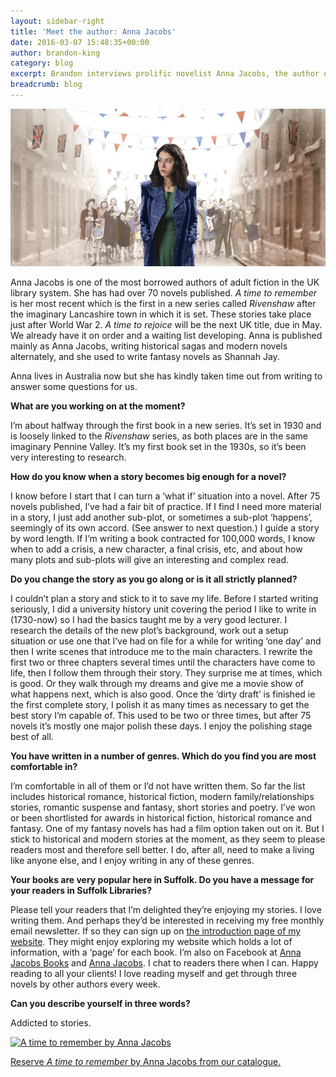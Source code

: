 ```yaml
---
layout: sidebar-right
title: 'Meet the author: Anna Jacobs'
date: 2016-03-07 15:48:35+00:00
author: brandon-king
category: blog
excerpt: Brandon interviews prolific novelist Anna Jacobs, the author of the <cite>Rivenshaw</cite> series.
breadcrumb: blog
---
```

![A time to remember](/images/featured/featured-a-time-to-remember.jpg)

Anna Jacobs is one of the most borrowed authors of adult fiction in the UK library system. She has had over 70 novels published. <cite>A time to remember</cite> is her most recent which is the first in a new series called <cite>Rivenshaw</cite> after the imaginary Lancashire town in which it is set. These stories take place just after World War 2. <cite>A time to rejoice</cite> will be the next UK title, due in May. We already have it on order and a waiting list developing. Anna is published mainly as Anna Jacobs, writing historical sagas and modern novels alternately, and she used to write fantasy novels as Shannah Jay.

Anna lives in Australia now but she has kindly taken time out from writing to answer some questions for us.

**What are you working on at the moment?**

I’m about halfway through the first book in a new series. It’s set in 1930 and is loosely linked to the <cite>Rivenshaw</cite> series, as both places are in the same imaginary Pennine Valley. It’s my first book set in the 1930s, so it’s been very interesting to research.

**How do you know when a story becomes big enough for a novel?**

I know before I start that I can turn a ‘what if’ situation into a novel. After 75 novels published, I’ve had a fair bit of practice. If I find I need more material in a story, I just add another sub-plot, or sometimes a sub-plot ‘happens’, seemingly of its own accord. (See answer to next question.) I guide a story by word length. If I’m writing a book contracted for 100,000 words, I know when to add a crisis, a new character, a final crisis, etc, and about how many plots and sub-plots will give an interesting and complex read.

**Do you change the story as you go along or is it all strictly planned?**

I couldn’t plan a story and stick to it to save my life. Before I started writing seriously, I did a university history unit covering the period I like to write in (1730-now) so I had the basics taught me by a very good lecturer. I research the details of the new plot’s background, work out a setup situation or use one that I’ve had on file for a while for writing ‘one day’ and then I write scenes that introduce me to the main characters. I rewrite the first two or three chapters several times until the characters have come to life, then I follow them through their story. They surprise me at times, which is good. Or they walk through my dreams and give me a movie show of what happens next, which is also good. Once the ‘dirty draft’ is finished ie the first complete story, I polish it as many times as necessary to get the best story I’m capable of. This used to be two or three times, but after 75 novels it’s mostly one major polish these days. I enjoy the polishing stage best of all.

**You have written in a number of genres. Which do you find you are most comfortable in?**

I’m comfortable in all of them or I’d not have written them. So far the list includes historical romance, historical fiction, modern family/relationships stories, romantic suspense and fantasy, short stories and poetry. I’ve won or been shortlisted for awards in historical fiction, historical romance and fantasy. One of my fantasy novels has had a film option taken out on it. But I stick to historical and modern stories at the moment, as they seem to please readers most and therefore sell better. I do, after all, need to make a living like anyone else, and I enjoy writing in any of these genres.

**Your books are very popular here in Suffolk. Do you have a message for your readers in Suffolk Libraries?**

Please tell your readers that I’m delighted they’re enjoying my stories. I love writing them. And perhaps they’d be interested in receiving my free monthly email newsletter. If so they can sign up on [the introduction page of my website](http://www.annajacobs.com). They might enjoy exploring my website which holds a lot of information, with a ‘page’ for each book. I’m also on Facebook at [Anna Jacobs Books](https://www.facebook.com/Anna.Jacobs.Books/) and [Anna Jacobs](https://www.facebook.com/Anna-Jacobs-190765660967982/). I chat to readers there when I can. Happy reading to all your clients! I love reading myself and get through three novels by other authors every week.

**Can you describe yourself in three words?**

Addicted to stories.

[![A time to remember by Anna Jacobs](http://suffolklibraries.co.uk/wp-content/uploads/2016/03/a-time-to-remember.jpg)](https://suffolk.spydus.co.uk/cgi-bin/spydus.exe/ENQ/OPAC/BIBENQ/12593336?QRY=CTIBIB%3C%20IRN(17634662)&QRYTEXT=A%20time%20to%20remember)

[Reserve <cite>A time to remember</cite> by Anna Jacobs from our catalogue.](https://suffolk.spydus.co.uk/cgi-bin/spydus.exe/ENQ/OPAC/BIBENQ/12593336?QRY=CTIBIB%3C%20IRN(17634662)&QRYTEXT=A%20time%20to%20remember)
